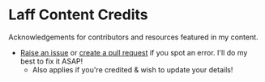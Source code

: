 # Laff Content Credits

Acknowledgements for contributors and resources featured in my content.

* [Raise an issue](https://github.com/laffengas/content-credits/issues/new) or [create a pull request](https://github.com/laffengas/content-credits/pulls) if you spot an error. I'll do my best to fix it ASAP!
	* Also applies if you're credited & wish to update your details!
